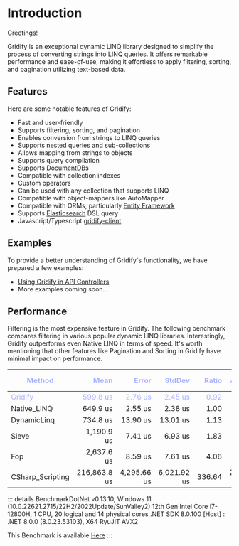 # Introduction

Greetings!

Gridify is an exceptional dynamic LINQ library designed to simplify the process of converting strings into LINQ queries. It offers remarkable performance and ease-of-use, making it effortless to apply filtering, sorting, and pagination utilizing text-based data.

## Features

Here are some notable features of Gridify:

- Fast and user-friendly
- Supports filtering, sorting, and pagination
- Enables conversion from strings to LINQ queries
- Supports nested queries and sub-collections
- Allows mapping from strings to objects
- Supports query compilation
- Supports DocumentDBs
- Compatible with collection indexes
- Custom operators
- Can be used with any collection that supports LINQ
- Compatible with object-mappers like AutoMapper
- Compatible with ORMs, particularly [Entity Framework](./extensions/entityframework)
- Supports [Elasticsearch](./extensions/elasticsearch) DSL query
- Javascript/Typescript [gridify-client](./extensions/gridify-client)

## Examples

To provide a better understanding of Gridify's functionality, we have prepared a few examples:

- [Using Gridify in API Controllers](../example/api-controller.md)
- More examples coming soon...

## Performance

Filtering is the most expensive feature in Gridify.
The following benchmark compares filtering in various popular dynamic LINQ libraries.
Interestingly, Gridify outperforms even Native LINQ in terms of speed.
It's worth mentioning that other features like Pagination and Sorting in Gridify have minimal impact on performance.

| Method           |         Mean |       Error |      StdDev |  Ratio |   Allocated | Alloc Ratio |
|------------------|-------------:|------------:|------------:|-------:|------------:|------------:|
| Gridify          |     599.8 us |     2.76 us |     2.45 us |   0.92 |    36.36 KB |        1.11 |
| Native_LINQ      |     649.9 us |     2.55 us |     2.38 us |   1.00 |    32.74 KB |        1.00 |
| DynamicLinq      |     734.8 us |    13.90 us |    13.01 us |   1.13 |    119.4 KB |        3.65 |
| Sieve            |   1,190.9 us |     7.41 us |     6.93 us |   1.83 |    53.05 KB |        1.62 |
| Fop              |   2,637.6 us |     8.59 us |     7.61 us |   4.06 |   321.57 KB |        9.82 |
| CSharp_Scripting | 216,863.8 us | 4,295.66 us | 6,021.92 us | 336.64 | 23660.26 KB |      722.71 |

::: details
BenchmarkDotNet v0.13.10, Windows 11 (10.0.22621.2715/22H2/2022Update/SunValley2)
12th Gen Intel Core i7-12800H, 1 CPU, 20 logical and 14 physical cores
.NET SDK 8.0.100
[Host]     : .NET 8.0.0 (8.0.23.53103), X64 RyuJIT AVX2

This Benchmark is
available [Here](https://github.com/alirezanet/Gridify/blob/master/benchmark/LibraryComparisionFilteringBenchmark.cs)
:::

<style scoped>
   tr:nth-child(1) {
      color: #a8b1ff;
   }
</style>

